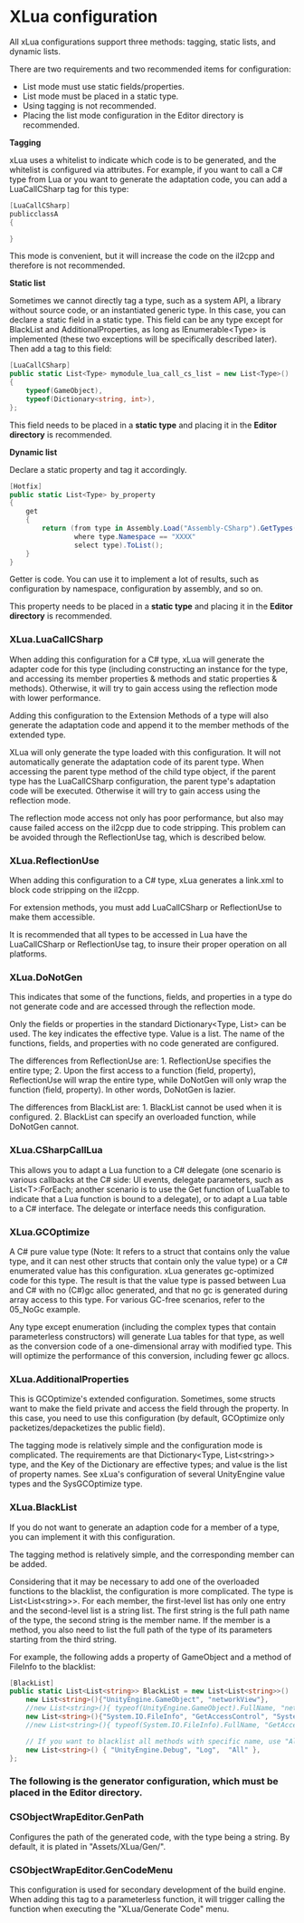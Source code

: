 # XLua configuration

All xLua configurations support three methods: tagging, static lists, and dynamic lists.

There are two requirements and two recommended items for configuration:

* List mode must use static fields/properties.
* List mode must be placed in a static type.
* Using tagging is not recommended.
* Placing the list mode configuration in the Editor directory is recommended.

**Tagging**

xLua uses a whitelist to indicate which code is to be generated, and the whitelist is configured via attributes. For example, if you want to call a C# type from Lua or you want to generate the adaptation code, you can add a LuaCallCSharp tag for this type:

~~~csharp
[LuaCallCSharp]
publicclassA
{

}
~~~

This mode is convenient, but it will increase the code on the il2cpp and therefore is not recommended.

**Static list**

Sometimes we cannot directly tag a type, such as a system API, a library without source code, or an instantiated generic type. In this case, you can declare a static field in a static type. This field can be any type except for BlackList and AdditionalProperties, as long as IEnumerable&lt;Type&gt; is implemented (these two exceptions will be specifically described later). Then add a tag to this field:

~~~csharp
[LuaCallCSharp]
public static List<Type> mymodule_lua_call_cs_list = new List<Type>()
{
    typeof(GameObject),
    typeof(Dictionary<string, int>),
};
~~~

This field needs to be placed in a **static type** and placing it in the **Editor directory** is recommended.

**Dynamic list**

Declare a static property and tag it accordingly.

~~~csharp
[Hotfix]
public static List<Type> by_property
{
    get
    {
        return (from type in Assembly.Load("Assembly-CSharp").GetTypes()
                where type.Namespace == "XXXX"
                select type).ToList();
    }
}
~~~

Getter is code. You can use it to implement a lot of results, such as configuration by namespace, configuration by assembly, and so on.

This property needs to be placed in a **static type** and placing it in the **Editor directory** is recommended.

### XLua.LuaCallCSharp

When adding this configuration for a C# type, xLua will generate the adapter code for this type (including constructing an instance for the type, and accessing its member properties & methods and static properties & methods). Otherwise, it will try to gain access using the reflection mode with lower performance.

Adding this configuration to the Extension Methods of a type will also generate the adaptation code and append it to the member methods of the extended type.

XLua will only generate the type loaded with this configuration. It will not automatically generate the adaptation code of its parent type. When accessing the parent type method of the child type object, if the parent type has the LuaCallCSharp configuration, the parent type's adaptation code will be executed. Otherwise it will try to gain access using the reflection mode.

The reflection mode access not only has poor performance, but also may cause failed access on the il2cpp due to code stripping. This problem can be avoided through the ReflectionUse tag, which is described below.

### XLua.ReflectionUse

When adding this configuration to a C# type, xLua generates a link.xml to block code stripping on the il2cpp.

For extension methods, you must add LuaCallCSharp or ReflectionUse to make them accessible.

It is recommended that all types to be accessed in Lua have the LuaCallCSharp or ReflectionUse tag, to insure their proper operation on all platforms.

### XLua.DoNotGen

This indicates that some of the functions, fields, and properties in a type do not generate code and are accessed through the reflection mode.

Only the fields or properties in the standard Dictionary<Type, List<string>> can be used. The key indicates the effective type. Value is a list. The name of the functions, fields, and properties with no code generated are configured.

The differences from ReflectionUse are: 1. ReflectionUse specifies the entire type; 2. Upon the first access to a function (field, property), ReflectionUse will wrap the entire type, while DoNotGen will only wrap the function (field, property). In other words, DoNotGen is lazier.

The differences from BlackList are: 1. BlackList cannot be used when it is configured. 2. BlackList can specify an overloaded function, while DoNotGen cannot.

### XLua.CSharpCallLua

This allows you to adapt a Lua function to a C# delegate (one scenario is various callbacks at the C# side: UI events, delegate parameters, such as List&lt;T&gt;:ForEach; another scenario is to use the Get function of LuaTable to indicate that a Lua function is bound to a delegate), or to adapt a Lua table to a C# interface. The delegate or interface needs this configuration.

### XLua.GCOptimize

A C# pure value type (Note: It refers to a struct that contains only the value type, and it can nest other structs that contain only the value type) or a C# enumerated value has this configuration. xLua generates gc-optimized code for this type. The result is that the value type is passed between Lua and C# with no (C#)gc alloc generated, and that no gc is generated during array access to this type. For various GC-free scenarios, refer to the 05\_NoGc example.

Any type except enumeration (including the complex types that contain parameterless constructors) will generate Lua tables for that type, as well as the conversion code of a one-dimensional array with modified type. This will optimize the performance of this conversion, including fewer gc allocs.

### XLua.AdditionalProperties

This is GCOptimize's extended configuration. Sometimes, some structs want to make the field private and access the field through the property. In this case, you need to use this configuration (by default, GCOptimize only packetizes/depacketizes the public field).

The tagging mode is relatively simple and the configuration mode is complicated. The requirements are that Dictionary&lt;Type, List&lt;string&gt;&gt; type, and the Key of the Dictionary are effective types; and value is the list of property names. See xLua's configuration of several UnityEngine value types and the SysGCOptimize type.

### XLua.BlackList

If you do not want to generate an adaption code for a member of a type, you can implement it with this configuration.

The tagging method is relatively simple, and the corresponding member can be added.

Considering that it may be necessary to add one of the overloaded functions to the blacklist, the configuration is more complicated. The type is List&lt;List&lt;string&gt;&gt;. For each member, the first-level list has only one entry and the second-level list is a string list. The first string is the full path name of the type, the second string is the member name. If the member is a method, you also need to list the full path of the type of its parameters starting from the third string.

For example, the following adds a property of GameObject and a method of FileInfo to the blacklist:

~~~csharp
[BlackList]
public static List<List<string>> BlackList = new List<List<string>>()  {
    new List<string>(){"UnityEngine.GameObject", "networkView"},
    //new List<string>(){ typeof(UnityEngine.GameObject).FullName, "networkView"},
    new List<string>(){"System.IO.FileInfo", "GetAccessControl", "System.Security.AccessControl.AccessControlSections"},
    //new List<string>(){ typeof(System.IO.FileInfo).FullName, "GetAccessControl",typeof(System.Security.AccessControl.AccessControlSections).FullName },

    // If you want to blacklist all methods with specific name, use "All" as first parameter type:
    new List<string>() { "UnityEngine.Debug", "Log",  "All" },
};
~~~

### The following is the generator configuration, which must be placed in the Editor directory.

### CSObjectWrapEditor.GenPath

Configures the path of the generated code, with the type being a string. By default, it is plated in &quot;Assets/XLua/Gen/&quot;.

### CSObjectWrapEditor.GenCodeMenu

This configuration is used for secondary development of the build engine. When adding this tag to a parameterless function, it will trigger calling the function when executing the &quot;XLua/Generate Code&quot; menu.

